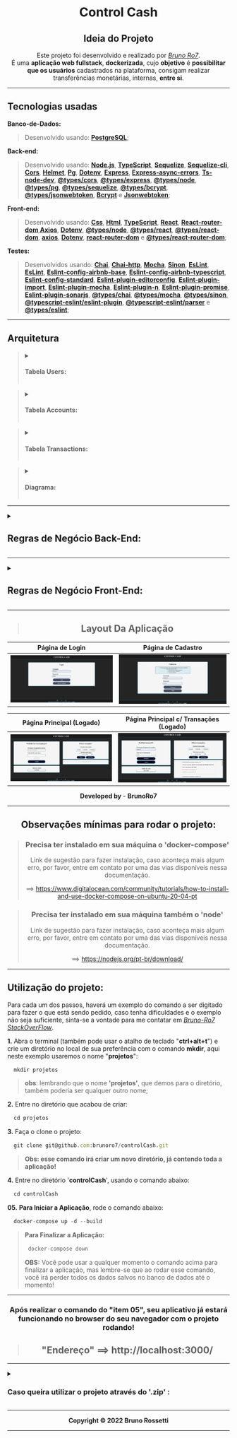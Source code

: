 <div style="display:inline_block" align="center">

  <h1><strong>Control Cash</strong></h1>

</div>

<div style="display:inline_block" align="center">
  
  <h2><strong>Ideia do Projeto</strong></h2>
 
Este projeto foi desenvolvido e realizado por _[Bruno Ro7](https://www.linkedin.com/in/brunoro7/)_.<br>
É uma **aplicação web fullstack**, **dockerizada**, cujo **objetivo** é **possibilitar que os usuários** cadastrados na plataforma, consigam realizar transferências monetárias, internas, **entre si**.

---
</div>

## **Tecnologias usadas**

**Banco-de-Dados:**
> Desenvolvido usando: [**PostgreSQL**](https://www.postgresql.org/);

**Back-end:**
> Desenvolvido usando: [**Node.js**](https://nodejs.org), [**TypeScript**](https://www.typescriptlang.org/), [**Sequelize**](https://sequelize.org/), [**Sequelize-cli**](https://www.npmjs.com/package/sequelize-cli), [**Cors**](https://www.npmjs.com/package/cors), [**Helmet**](https://www.npmjs.com/package/helmet), [**Pg**](https://www.npmjs.com/package/pg), [**Dotenv**](https://www.npmjs.com/package/dotenv), [**Express**](https://www.npmjs.com/package/express), [**Express-async-errors**](https://www.npmjs.com/package/express-async-errors), [**Ts-node-dev**](https://www.npmjs.com/package/ts-node-dev), [**@types/cors**](https://www.npmjs.com/package/@types/cors), [**@types/express**](https://www.npmjs.com/package/@types/express), [**@types/node**](https://www.npmjs.com/package/@types/node), [**@types/pg**](https://www.npmjs.com/package/@types/pg), [**@types/sequelize**](https://www.npmjs.com/package/@types/sequelize), [**@types/bcrypt**](https://www.npmjs.com/package/@types/bcrypt), [**@types/jsonwebtoken**](https://www.npmjs.com/package/@types/jsonwebtoken), [**Bcrypt**](https://www.npmjs.com/package/bcrypt) e [**Jsonwebtoken**](https://www.npmjs.com/package/jsonwebtoken);

**Front-end:**
> Desenvolvido usando: [**Css**](https://pt.wikipedia.org/wiki/Cascading_Style_Sheets), [**Html**](https://pt.wikipedia.org/wiki/HTML), [**TypeScript**](), [**React**](https://reactjs.org/), [**React-router-dom**](https://www.npmjs.com/package/react-router-dom),[**Axios**](https://www.npmjs.com/package/axios), [**Dotenv**](https://www.npmjs.com/package/dotenv), [**@types/node**](https://www.npmjs.com/package/@types/node), [**@types/react**](https://www.npmjs.com/package/@types/react), [**@types/react-dom**](https://www.npmjs.com/package/@types/react-dom), [**axios**](https://www.npmjs.com/package/axios), [**Dotenv**](https://www.npmjs.com/package/dotenv), [**react-router-dom**](https://www.npmjs.com/package/react-router-dom) e [**@types/react-router-dom**](https://www.npmjs.com/package/@types/react-router-dom);

**Testes:**
> Desenvolvidos usando: [**Chai**](https://www.npmjs.com/package/chai), [**Chai-http**](https://www.chaijs.com/plugins/chai-http/), [**Mocha**](https://mochajs.org/), [**Sinon**](https://sinonjs.org/), [**EsLint**](https://eslint.org/), [**EsLint**](https://eslint.org/), [**Eslint-config-airbnb-base**](https://www.npmjs.com/package/eslint-config-airbnb-base), [**Eslint-config-airbnb-typescript**](https://www.npmjs.com/package/eslint-config-airbnb-typescript), [**Eslint-config-standard**](https://www.npmjs.com/package/eslint-config-standard), [**Eslint-plugin-editorconfig**](https://www.npmjs.com/package/eslint-plugin-editorconfig), [**Eslint-plugin-import**](https://www.npmjs.com/package/eslint-plugin-import), [**Eslint-plugin-mocha**](https://www.npmjs.com/package/eslint-plugin-mocha), [**Eslint-plugin-n**](https://www.npmjs.com/package/eslint-plugin-n), [**Eslint-plugin-promise**](https://www.npmjs.com/package/eslint-plugin-promise), [**Eslint-plugin-sonarjs**](https://www.npmjs.com/package/eslint-plugin-sonarjs), [**@types/chai**](https://www.npmjs.com/package/@types/chai), [**@types/mocha**](https://www.npmjs.com/package/@types/mocha), [**@types/sinon**](https://www.npmjs.com/package/@types/sinon), [**@typescript-eslint/eslint-plugin**](https://www.npmjs.com/package/@typescript-eslint/eslint-plugin), [**@typescript-eslint/parser**](https://www.npmjs.com/package/@typescript-eslint/parser) e [**@types/eslint**](https://www.npmjs.com/package/@types/eslint);

---
## **Arquitetura**

> <details>
> <summary><h4>Tabela <strong>Users</strong>:<h4></summary>
>
> - id ==> Primary-Key;
>
> - username ==> (o @ do usuário);
>
> - password ==> (com BCrypt - Hashed);
>
> - accountId ==> Foreign-Key (Accounts[id]);

</details>

> <details>
> <summary><h4>Tabela <strong>Accounts</strong>:<h4></summary>
>
> - id ==> primaryKey;
>
> - balance ==> No cadastro o valor é R$ 100,00;

</details>

> <details>
> <summary><h4>Tabela <strong>Transactions</strong>:<h4></summary>
>
> - id ==> PrimaryKey;
>
> - debitedAccountId ==> Foreign-Key (Accounts[id]);
>
> - creditedAccountId ==> Foreign-Key(Accounts[id]);
>
> - value ==> Total da transferência;
>
> - createdAt ==> Data de realização;

</details>

> <details>
> <summary><h4><strong>Diagrama</strong>:<h4></summary>
>
> <img src="./imgs/diagram.png" alt="É uma imagem em diagrama, descrevendo a arquitetura das tabelas de users, accounts e transactions." />

</details>

---
<details>
<summary>

## **Regras de Negócio Back-End:**
</summary>

- [X] **1.** Qualquer pessoa deverá poder fazer parte, para isso, basta **realizar o cadastro** informando **"username"** e **"password"**.
- [X] **2.** Deve-se garantir que cada **"username"** seja **único** e composto por, **pelo menos, 3 caracteres**.
- [X] **3.** Deve-se garantir que a **"password"** seja composta por **pelo menos 8 caracteres**, **um número** e **uma letra maiúscula**. **Obs**: Lembre-se que ela deverá ser **"hashada"** ao ser armazenada no banco.
- [X] **4.** Durante o processo de **cadastro de um novo usuário**, sua respectiva conta deverá ser criada automaticamente na **tabela Accounts** com um **Balance de R$ 100,00**. **Obs**: É importante ressaltar que **caso ocorra algum problema** e o usuário não seja criado, a **tabela Accounts não deverá ser afetada**.
- [X] **5.** Todo usuário deverá conseguir logar na aplicação informando username e password. Caso o **login seja bem-sucedido**, um **token JWT (com 24h de validade)** deverá ser fornecido.
- [X] **6.** Todo **usuário logado** (ou seja, que apresente um token válido) deverá ser capaz de visualizar **seu próprio balance atual**. Um **usuário A não pode visualizar o balance de um usuário B**, por exemplo.
- [X] **7.** Todo **usuário logado** (ou seja, que apresente um token válido) deverá ser capaz de realizar um **cash-out** informando o **"username" do usuário** que sofrerá o **cash-in**, caso apresente **balance suficiente** para isso. Atente-se ao fato de que um usuário não deverá ter a possibilidade de realizar uma transferência para si mesmo.
- [X] **8.** Toda nova **transação bem-sucedida** deverá ser registrada na **tabela Transactions**. Em **casos de falhas** transacionais, a **tabela Transactions não deverá ser afetada**.
- [X] **9.** Todo **usuário logado** (ou seja, que apresente um token válido) deverá ser capaz de **visualizar as transações financeiras (cash-out e cash-in) que participou**. Caso o usuário não tenha participado de uma determinada transação, ele nunca poderá ter acesso à ela.
- [X] **10.** Todo **usuário logado** (ou seja, que apresente um token válido) deverá ser capaz de **filtrar as transações** financeiras que participou por:
  - [X] **-** **Data de realização** da transação;
  - [X] **-** Transações de **cash-out**;
  - [X] **-** Transações de **cash-in**;

</details>

---
<details>
<summary>

## **Regras de Negócio Front-End:**
</summary>

- [X] **1.** Página para realizar o cadastro informando **"username"** e **"password"**.
- [X] **2.** Página para realizar o login informando **"username"** e **"password"**.
- [X] **3.** Com o **usuário logado**, a **Página Principal** deve apresentar:
  - [X] **-** Balance atual (Saldo em conta) do usuário;
  - [X] **-** Seção voltada à realização de transferências para outros usuários, a partir do username de quem sofrerá o cash-in;
  - [X] **-** Tabela com os detalhes de todas as transações que o usuário participou;
  - [X] **-** Mecanismo para filtrar a tabela por data de transação e/ou transações do tipo cash-in/cash-out;
  - [X] **-** Botão para realizar o log-out;

</details>

---
<div  width="70vh" heigth="50vh" style="display:inline_block" align="center">

> ## **Layout Da Aplicação**

**Página de Login**  |  **Página de Cadastro**    
:-------------------------:|:-------------------------:
![Screeshot](./imgs/layoutLogin.png)  |  ![Screeshot](./imgs/layoutRegister.png)

**Página Principal (Logado)**  |  **Página Principal c/ Transações (Logado)**    
:-------------------------:|:-------------------------:
![Screeshot](./imgs/layoutHomeLogged.png)  |  ![Screeshot](./imgs/layoutHomeLoggedTrans.png)

**Developed by** - **BrunoRo7**

---
</div>

<div style="display:inline_block" align="center">

## **Observações mínimas para rodar o projeto:**

> ### **Precisa ter instalado em sua máquina o 'docker-compose'**
> Link de sugestão para fazer instalação, caso aconteça mais algum erro, por favor, entre em contato por uma das vias disponíveis nessa documentação.
>
> ==> https://www.digitalocean.com/community/tutorials/how-to-install-and-use-docker-compose-on-ubuntu-20-04-pt

> ### **Precisa ter instalado em sua máquina também o '**node**'**
> Link de sugestão para fazer instalação, caso aconteça mais algum erro, por favor, entre em contato por uma das vias disponíveis nessa documentação.
>
> ==> https://nodejs.org/pt-br/download/

</div>

---
## **Utilização do projeto:**
 
Para cada um dos passos, haverá um exemplo do comando a ser digitado para fazer o que está sendo pedido, caso tenha dificuldades e o exemplo não seja suficiente, sinta-se a vontade para me contatar em _[Bruno-Ro7 StackOverFlow](https://stackoverflow.com/users/20140542/bruno-rossetti)_.

**1.** Abra o terminal (também pode usar o atalho de teclado "**ctrl+alt+t**") e crie um diretório no local de sua preferência com o comando **mkdir**, aqui neste exemplo usaremos o nome "**projetos**":
```javascript
  mkdir projetos
```
> **obs**: lembrando que o nome **'projetos'**, que demos para o diretório, também poderia ser qualquer outro nome;

**2.** Entre no diretório que acabou de criar:
```javascript
  cd projetos
```

**3.** Faça o clone o projeto:
```javascript
  git clone git@github.com:brunoro7/controlCash.git
```
> **Obs: esse comando irá criar um novo diretório, já contendo toda a aplicação!**

**4.** Entre no diretório '**controlCash**', usando o comando abaixo:
```javascript
  cd controlCash
```

**05.** **Para Iniciar a Aplicação**, rode o comando abaixo:
```javascript
  docker-compose up -d --build
```
> **Para Finalizar a Aplicação:**
>```javascript
>  docker-compose down
>```
>
> **OBS:** Você pode usar a qualquer momento o comando acima para finalizar a aplicação, mas lembre-se que ao rodar esse comando, você irá perder todos os dados salvos no banco de dados até o momento!

---
<div style="display:inline_block" align="center">

### **Após realizar o comando do "item 05", seu aplicativo já estará funcionando no browser do seu navegador com o projeto rodando!**
> ## "Endereço" ==>  **http://localhost:3000/**

---
</div>

<details>
<summary>

### **Caso queira utilizar o projeto através do '.zip' :**
</summary>

### **Utilização do projeto:**

**1.** Faça o **download do .zip** do projeto no diretório de sua escolha, usando o botão '**Code**', mostrado na imagem:

  ![Screeshot](./imgs/imgRefBtbCodeToDownloadZip.jpeg)

**2.** Descompactar o **.zip** com a ferramenta de sua preferência, e acessar o diretório criado:
> **Obs: essa "pasta"/"diretório" irá conter as configurações da sua aplicação como um todo, restando apenas rodar o aplicativo e iniciar o banco de dados!**

Entre na "pasta"/"diretório", que foi extraída, com nome '**controlCash**'. 

**3.** Abra o terminal na raíz da aplicação, que é a "pasta"/"diretório" '**controlCash**':
> Você pode fazer isso usando o botão direito do mouse e clicando em abrir "pasta"/"diretório" no terminal.

**04.** **Para Iniciar a Aplicação**, rode o comando abaixo:
```javascript
  docker-compose up -d --build
```
> **Para Finalizar a Aplicação:**
>```javascript
>  docker-compose down
>```
>
> **OBS:** Você pode usar a qualquer momento o comando acima para finalizar a aplicação, mas lembre-se que ao rodar esse comando, você irá perder todos os dados salvos no banco de dados até o momento!

---
<div style="display:inline_block" align="center">

### **Após realizar o comando do "item 04", seu aplicativo já estará funcionando no browser do seu navegador com o projeto rodando!**
> ## "Endereço" ==>  **http://localhost:3000/**

</div>

</details>

---
<div style="display:inline_block" align="center">

**Copyright © 2022 Bruno Rossetti**

---
</div>
